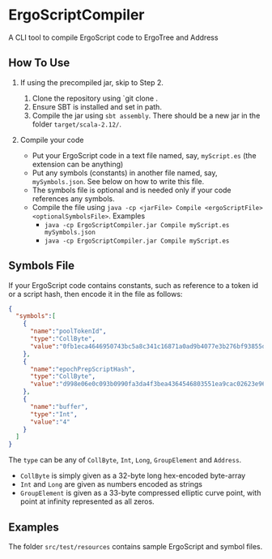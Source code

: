 # ErgoScriptCompiler

A CLI tool to compile ErgoScript code to ErgoTree and Address

## How To Use

1. If using the precompiled jar, skip to Step 2. 
   1. Clone the repository using `git clone .
   2. Ensure SBT is installed and set in path.
   3. Compile the jar using `sbt assembly`. There should be a new jar in the folder `target/scala-2.12/`. 

2. Compile your code
   - Put your ErgoScript code in a text file named, say, `myScript.es` (the extension can be anything)
   - Put any symbols (constants) in another file named, say, `mySymbols.json`. See below on how to write this file.
   - The symbols file is optional and is needed only if your code references any symbols.
   - Compile the file using `java -cp <jarFile> Compile <ergoScriptFile> <optionalSymbolsFile>`. Examples
     - `java -cp ErgoScriptCompiler.jar Compile myScript.es mySymbols.json`
     - `java -cp ErgoScriptCompiler.jar Compile myScript.es`
    
## Symbols File

If your ErgoScript code contains constants, such as reference to a token id or a script hash, then encode it in the file as follows:

```json
{
  "symbols":[
    {
      "name":"poolTokenId",
      "type":"CollByte",
      "value":"0fb1eca4646950743bc5a8c341c16871a0ad9b4077e3b276bf93855d51a042d1"
    },
    {
      "name":"epochPrepScriptHash",
      "type":"CollByte",
      "value":"d998e06e0c093b0990fa3da4f3bea4364546803551ea9cac02623e9675ba4522"
    },
    {
      "name":"buffer",
      "type":"Int",
      "value":"4"
    }
  ]
}
```

The `type` can be any of `CollByte`, `Int`, `Long`, `GroupElement` and `Address`.

- `CollByte` is simply given as a 32-byte long hex-encoded byte-array
- `Int` and `Long` are given as numbers encoded as strings
- `GroupElement` is given as a 33-byte compressed elliptic curve point, with point at infinity represented as all zeros.

## Examples

The folder `src/test/resources` contains sample ErgoScript and symbol files.
